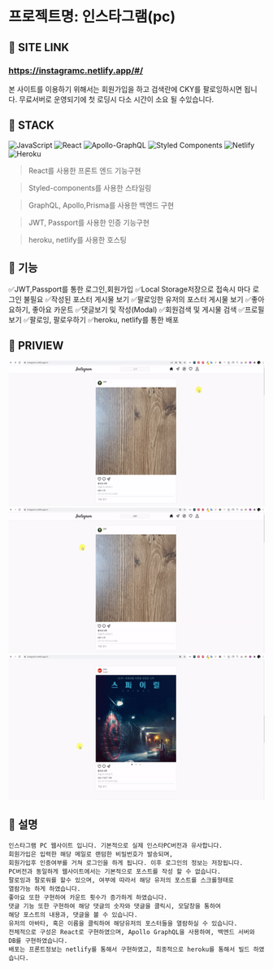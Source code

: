# 프로젝트명: 인스타그램(pc)

## :link: SITE LINK

### https://instagramc.netlify.app/#/

본 사이트를 이용하기 위해서는 회원가입을 하고 검색란에 CKY를 팔로잉하시면 됩니다.
무료서버로 운영되기에 첫 로딩시 다소 시간이 소요 될 수있습니다.

## :muscle: STACK

![JavaScript](https://img.shields.io/badge/javascript-%23323330.svg?style=for-the-badge&logo=javascript&logoColor=%23F7DF1E)
![React](https://img.shields.io/badge/react-%2320232a.svg?style=for-the-badge&logo=react&logoColor=%2361DAFB)
![Apollo-GraphQL](https://img.shields.io/badge/-ApolloGraphQL-311C87?style=for-the-badge&logo=apollo-graphql)
![Styled Components](https://img.shields.io/badge/styled--components-DB7093?style=for-the-badge&logo=styled-components&logoColor=white)
![Netlify](https://img.shields.io/badge/netlify-%23000000.svg?style=for-the-badge&logo=netlify&logoColor=#00C7B7)
![Heroku](https://img.shields.io/badge/heroku-%23430098.svg?style=for-the-badge&logo=heroku&logoColor=white)

> React를 사용한 프론트 엔드 기능구현

> Styled-components를 사용한 스타일링

> GraphQL, Apollo,Prisma를 사용한 백엔드 구현

> JWT, Passport를 사용한 인증 기능구현

> heroku, netlify를 사용한 호스팅

## :large_blue_circle: 기능

✅JWT,Passport를 통한 로그인,회원가입
✅Local Storage저장으로 접속시 마다 로그인 불필요
✅작성된 포스터 게시물 보기
✅팔로잉한 유저의 포스터 게시물 보기
✅좋아요하기, 좋아요 카운트
✅댓글보기 및 작성(Modal)
✅회원검색 및 게시물 검색
✅프로필 보기
✅팔로잉, 팔로우하기
✅heroku, netlify를 통한 배포

## :red_circle: PRIVIEW

![img.gif](readmeGif/gif1.gif)
![img.gif](readmeGif/gif2.gif)
![img.gif](readmeGif/gif3.gif)

## :large_blue_circle: 설명

```
인스타그램 PC 웹사이트 입니다. 기본적으로 실제 인스타PC버전과 유사합니다.
회원가입은 입력한 해당 메일로 랜덤한 비밀번호가 발송되며,
회원가입후 인증여부를 거쳐 로그인을 하게 됩니다. 이후 로그인의 정보는 저장됩니다.
PC버전과 동일하게 웹사이트에서는 기본적으로 포스트를 작성 할 수 없습니다.
팔로잉과 팔로워를 할수 있으며, 여부에 따라서 해당 유저의 포스트를 스크롤형태로
열람가능 하게 하였습니다.
좋아요 또한 구현하여 카운트 횟수가 증가하게 하였습니다.
댓글 기능 또한 구현하여 해당 댓글의 숫자와 댓글을 클릭시, 모달창을 통하여
해당 포스트의 내용과, 댓글을 볼 수 있습니다.
유저의 아바타, 혹은 이름을 클릭하여 해당유저의 포스터들을 열람하실 수 있습니다.
전체적으로 구성은 React로 구현하였으며, Apollo GraphQL을 사용하여, 백엔드 서버와
DB를 구현하였습니다.
배포는 프론트정보는 netlify를 통해서 구현하였고, 최종적으로 heroku를 통해서 빌드 하였습니다.
```
